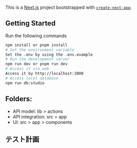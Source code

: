 This is a [Next.js](https://nextjs.org/) project bootstrapped with [`create-next-app`](https://github.com/vercel/next.js/tree/canary/packages/create-next-app).

## Getting Started
Run the following commands

```bash
npm install or pnpm install
# Set the environment variable
Set the .env by using the .env.example
# Run the development server
npm run dev or pnpm run dev
# Access it via web
Access it by http://localhost:3000 
# Access local database
npm run db:studio 
```

## Folders:
- API model: lib > actions 
- API integration: src > app 
- UI: src > app > components

## テスト計画
